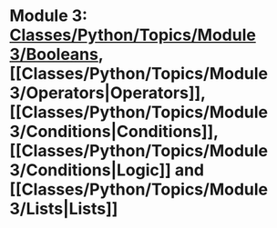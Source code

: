 <!--- Hi, if you're reading this, then Welcome! You're here for  of 2 reasons:
1. You're just seeing this in plaintext, which means you opend the file in a text editor. This is intended to be used with my Obsidian setup, which has it's own extensiosn to give my notes *flair*
2.  You're here for the author's commentary! All of my things that are commented are little snarky notes, annectdotes, and jokes I make that people studying probably don't need.
In any case, go forth, be good, and I'll see you whenever I do. --->

<!-- Tags: #python #computer_science #modules #data_types -->
# Module 3: [Classes/Python/Topics/Module 3/Booleans](Booleans), [[Classes/Python/Topics/Module 3/Operators|Operators]], [[Classes/Python/Topics/Module 3/Conditions|Conditions]], [[Classes/Python/Topics/Module 3/Conditions|Logic]] and [[Classes/Python/Topics/Module 3/Lists|Lists]]
